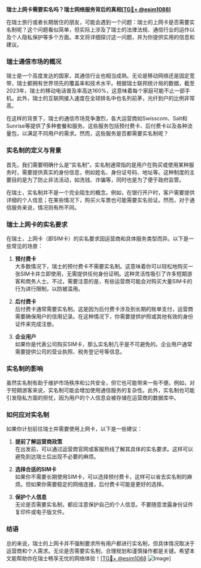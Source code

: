 **瑞士上网卡需要实名吗？瑞士网络服务背后的真相[[TG💪+ @esim1088](https://t.me/s/esim1088)]**

在瑞士旅行或者长期居住的朋友，可能会遇到一个问题：瑞士的上网卡是否需要实名制呢？这个问题看似简单，但实际上涉及了瑞士的法律法规、通信行业的运作以及个人隐私保护等多个方面。本文将详细探讨这一问题，并为你提供实用的信息和建议。

### 瑞士通信市场的概况

瑞士是一个高度发达的国家，其通信行业也相当成熟。无论是移动网络还是固定宽带，瑞士都拥有世界领先的覆盖率和技术水平。根据瑞士联邦统计局的数据，截至2023年，瑞士的移动电话普及率高达160%，这意味着每个家庭可能不止一部手机。此外，瑞士的互联网接入速度在全球排名中也名列前茅，光纤到户的比例非常高。

在这样的背景下，瑞士的通信市场竞争激烈，各大运营商如Swisscom、Salt和Sunrise等提供了多种套餐和服务。这些服务包括预付费卡、后付费卡以及各种流量包，以满足不同用户的需求。然而，这些服务是否都需要实名制呢？

### 实名制的定义与背景

首先，我们需要明确什么是“实名制”。实名制通常指的是用户在购买或使用某种服务时，需要提供真实的身份信息，例如姓名、身份证号码、地址等。这种制度的主要目的是为了防止非法活动，如洗钱、诈骗等，同时也是为了便于政府监管。

在瑞士，实名制并不是一个完全陌生的概念。例如，在银行开户时，客户需要提供详细的个人信息；在某些情况下，购买火车票也可能需要实名验证。然而，对于通信服务来说，情况则有所不同。

### 瑞士上网卡的实名要求

在瑞士，上网卡（即SIM卡）的实名要求因运营商和具体服务类型而异。以下是一些常见的场景：

1. **预付费卡**  
   大多数情况下，瑞士的预付费卡不需要实名制。这意味着你可以轻松地购买一张SIM卡并立即使用，无需提供任何身份证明。这种灵活性吸引了许多短期游客和商务人士。不过，需要注意的是，有些运营商可能会对购买大量SIM卡的行为进行限制，以防被滥用。

2. **后付费卡**  
   后付费卡通常需要实名制。这是因为后付费卡涉及到长期的账单支付，运营商需要确保用户的信用记录。在这种情况下，你需要提供护照或其他有效的身份证件来完成注册。

3. **企业用户**  
   如果你是代表公司购买SIM卡，那么实名制几乎是不可避免的。企业用户通常需要提供公司的营业执照、税务登记号等信息。

### 实名制的影响

虽然实名制有助于维护市场秩序和公共安全，但它也可能带来一些不便。例如，对于短期游客来说，实名制可能会增加使用通信服务的复杂性。此外，实名制也可能引发隐私方面的担忧，因为用户的个人信息会被存储在运营商的数据库中。

### 如何应对实名制

如果你计划前往瑞士并需要使用上网卡，以下是一些建议：

1. **提前了解运营商政策**  
   在出发前，可以通过运营商官网或客服热线了解其具体的实名要求。这样可以避免到达瑞士后出现不必要的麻烦。

2. **选择合适的SIM卡**  
   如果你不需要长期使用SIM卡，可以选择预付费卡，这样可以省去实名制的麻烦。但如果你需要稳定的网络连接，后付费卡可能是更好的选择。

3. **保护个人信息**  
   无论是否需要实名制，都应注意保护自己的个人信息。不要随意泄露身份证件复印件或电子版文件。

### 结语

总的来说，瑞士的上网卡并不强制要求所有用户都进行实名制，但具体情况取决于运营商和个人需求。无论是否需要实名制，合理规划和谨慎操作都是关键。希望本文能帮助你在瑞士畅享无忧的网络体验！[[TG💪+ @esim1088](https://t.me/s/esim1088) ![Image](https://i.postimg.cc/4NQfJmqS/Snipaste-2025-05-13-00-14-12.png)]
